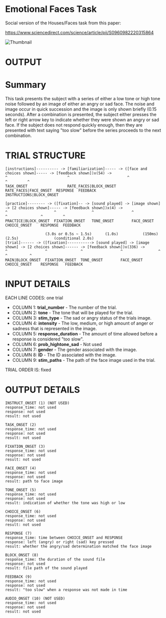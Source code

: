 # Emotional Faces Task
Social version of the Houses/Faces task from this paper:

https://www.sciencedirect.com/science/article/pii/S0960982220315864

![Thumbnail](/public/js/tasks/emotional_faces_v2/emotional_faces_v2_pic.png)

# OUTPUT

# Summary
This task presents the subject with a series of either a low tone or high tone noise followed by an image of either an angry or sad face. The noise and image occur in quick succession and the image is only shown briefly (0.15 seconds). After a combination is presented, the subject either presses the left or right arrow key to indicate whether they were shown an angry or sad face. If the subject does not respond quickly enough, then they are presented with text saying "too slow" before the series proceeds to the next combination.

# TRIAL STRUCTURE
```
[instructions]---------- -> [familiarization]----- -> ([face and choices shown]----- -> [feedback shown])x(54) ->
^                           ^                          ^                      ^         ^
TASK_ONSET                  RATE_FACES|BLOCK_ONSET     RATE_FACES|FACE_ONSET  RESPONSE  FEEDBACK
INSTRUCTIONS|BLOCK_ONSET

[practice]-------- -> ([fixation]-- -> [sound played] -> [image shown] -> [2 choices shown]----- -> [feedback shown])x(4) ->
^                     ^                ^                 ^                ^               ^         ^
PRACTICE|BLOCK_ONSET  FIXATION_ONSET   TONE_ONSET        FACE_ONSET       CHOICE_ONSET    RESPONSE  FEEDBACK

                  (3.0s or 0.5s ~ 1.5s)      (1.0s)           (150ms)            (2.5s)                (conditional 2.0s)
[trial]------ -> ([fixation]-----------> [sound played] -> [image shown] -> [2 choices shown]------ -> [feedback shown])x(336) ->
^                 ^               ^                 ^                ^               ^          ^
MAIN|BLOCK_ONSET  FIXATION_ONSET  TONE_ONSET        FACE_ONSET       CHOICE_ONSET    RESPONSE   FEEDBACK
```

# INPUT DETAILS

EACH LINE CODES: one trial
- COLUMN 1: **trial_number** - The number of the trial.
- COLUMN 2: **tone** - The tone that will be played for the trial.
- COLUMN 3: **stim_type** - The sad or angry status of the trials image.
- COLUMN 4: **intensity** - The low, medium, or high amount of anger or sadness that is represented in the image.
- COLUMN 5: **response_duration** - The amount of time allowed before a response is considered "too slow".
- COLUMN 6: **prob_hightone_sad** - Not used
- COLUMN 7: **gender** - The gender associated with the image.
- COLUMN 8: **ID** - The ID associated with the image.
- COLUMN 9: **stim_paths** - The path of the face image used in the trial.

TRIAL ORDER IS: fixed

# OUTPUT DETAILS

```
INSTRUCT_ONSET (1) (NOT USED)
response_time: not used
response: not used
result: not used

TASK_ONSET (2)
response_time: not used
response: not used
result: not used

FIXATION_ONSET (3)
response_time: not used
response: not used
result: not used

FACE_ONSET (4)
response_time: not used
response: not used
result: path to face image

TONE_ONSET (5)
response_time: not used
response: not used
result: indication of whether the tone was high or low

CHOICE_ONSET (6)
response_time: not used
response: not used
result: not used

RESPONSE (7)
response_time: time between CHOICE_ONSET and RESPONSE
response: left (angry) or right (sad) key pressed
result: whether the angry/sad determination matched the face image

BLOCK_ONSET (8)
response_time: the duration of the sound file
response: not used
result: file path of the sound played

FEEDBACK (9)
response_time: not used
response: not used
result: "too slow" when a response was not made in time

AUDIO_ONSET (10) (NOT USED)
response_time: not used
response: not used
result: not used
```

